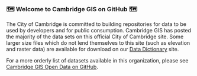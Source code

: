 ### :world_map: Welcome to Cambridge GIS on GitHub :world_map:
The City of Cambridge is committed to building repositories for data to be used by developers and for public consumption. Cambridge GIS has posted the majority of the data sets on this official City of Cambridge site. Some larger size files which do not lend themselves to this site (such as elevation and raster data) are available for download on our [Data Dictionary](https://www.cambridgema.gov/GIS/gisdata) site.

For a more orderly list of datasets available in this organization, please see [Cambridge GIS Open Data on GitHub](http://cambridgegis.github.io/gisdata.html).
